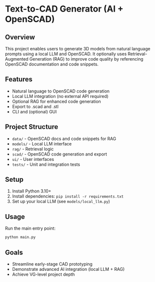 # Text-to-CAD Generator (AI + OpenSCAD)

## Overview
This project enables users to generate 3D models from natural language prompts using a local LLM and OpenSCAD. It optionally uses Retrieval-Augmented Generation (RAG) to improve code quality by referencing OpenSCAD documentation and code snippets.

## Features
- Natural language to OpenSCAD code generation
- Local LLM integration (no external API required)
- Optional RAG for enhanced code generation
- Export to .scad and .stl
- CLI and (optional) GUI

## Project Structure
- `data/` - OpenSCAD docs and code snippets for RAG
- `models/` - Local LLM interface
- `rag/` - Retrieval logic
- `scad/` - OpenSCAD code generation and export
- `ui/` - User interfaces
- `tests/` - Unit and integration tests

## Setup
1. Install Python 3.10+
2. Install dependencies: `pip install -r requirements.txt`
3. Set up your local LLM (see `models/local_llm.py`)

## Usage
Run the main entry point:
```bash
python main.py
```

## Goals
- Streamline early-stage CAD prototyping
- Demonstrate advanced AI integration (local LLM + RAG)
- Achieve VG-level project depth 